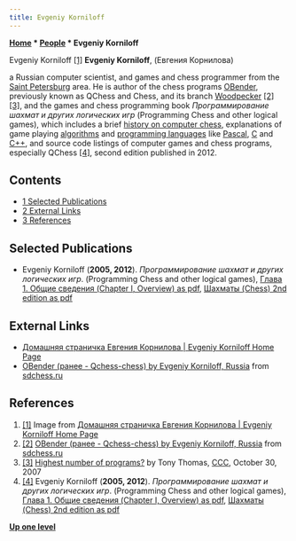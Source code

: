 ```yaml
---
title: Evgeniy Korniloff
---
```

**[Home](Home "Home") * [People](People "People") * Evgeniy Korniloff**

[](http://evgeniy-korniloff.narod.ru/) Evgeniy Korniloff <a id="cite-note-1" href="#cite-ref-1">[1]</a>
**Evgeniy Korniloff**, (Евгения Корнилова)

a Russian computer scientist, and games and chess programmer from the [Saint Petersburg](https://en.wikipedia.org/wiki/Saint_Petersburg) area.
He is author of the chess programs [OBender](OBender "OBender"), previously known as QChess and Chess, and its branch [Woodpecker](Woodpecker "Woodpecker") <a id="cite-note-2" href="#cite-ref-2">[2]</a> <a id="cite-note-3" href="#cite-ref-3">[3]</a>,
and the games and chess programming book *Программирование шахмат и других логических игр* (Programming Chess and other logical games), which includes a brief [history on computer chess](History "History"), explanations of game playing [algorithms](Algorithms "Algorithms") and [programming languages](Languages "Languages") like [Pascal](Pascal "Pascal"), [C](C "C") and [C++](Cpp "Cpp"), and source code listings of computer games and chess programs, especially QChess <a id="cite-note-4" href="#cite-ref-4">[4]</a>, second edition published in 2012.

## Contents

- [1 Selected Publications](#selected-publications)
- [2 External Links](#external-links)
- [3 References](#references)

## Selected Publications

- Evgeniy Korniloff (**2005, 2012**). *Программирование шахмат и других логических игр*. (Programming Chess and other logical games), [Глава 1. Общие сведения (Chapter I, Overview) as pdf](http://static.ozone.ru/multimedia/book_file/1007127469.pdf), [Шахматы (Chess) 2nd edition as pdf](http://evgeniy-korniloff.narod.ru/logikal_games_programming.pdf)

## External Links

- [Домашняя страничка Евгения Корнилова | Evgeniy Korniloff Home Page](http://evgeniy-korniloff.narod.ru/)
- [OBender (ранее - Qchess-chess) by Evgeniy Korniloff, Russia](http://www.sdchess.ru/OBender.htm) from [sdchess.ru](http://www.sdchess.ru/)

## References

1. <a id="cite-ref-1" href="#cite-note-1">[1]</a> Image from [Домашняя страничка Евгения Корнилова | Evgeniy Korniloff Home Page](http://evgeniy-korniloff.narod.ru/)
1. <a id="cite-ref-2" href="#cite-note-2">[2]</a> [OBender (ранее - Qchess-chess) by Evgeniy Korniloff, Russia](http://www.sdchess.ru/OBender.htm) from [sdchess.ru](http://www.sdchess.ru/)
1. <a id="cite-ref-3" href="#cite-note-3">[3]</a> [Highest number of programs?](http://www.talkchess.com/forum/viewtopic.php?t=17474) by Tony Thomas, [CCC](CCC "CCC"), October 30, 2007
1. <a id="cite-ref-4" href="#cite-note-4">[4]</a> Evgeniy Korniloff (**2005, 2012**). *Программирование шахмат и других логических игр*. (Programming Chess and other logical games), [Глава 1. Общие сведения (Chapter I, Overview) as pdf](http://static.ozone.ru/multimedia/book_file/1007127469.pdf), [Шахматы (Chess) 2nd edition as pdf](http://evgeniy-korniloff.narod.ru/logikal_games_programming.pdf)

**[Up one level](People "People")**


